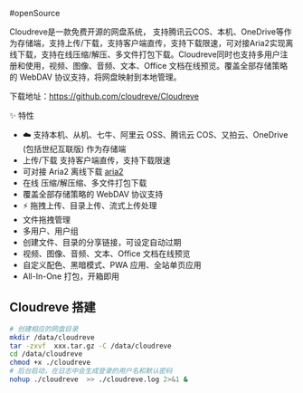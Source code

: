 #openSource

Cloudreve是一款免费开源的网盘系统， 支持腾讯云COS、本机、OneDrive等作为存储端，支持上传/下载，支持客户端直传，支持下载限速，可对接Aria2实现离线下载，支持在线压缩/解压、多文件打包下载。Cloudreve同时也支持多用户注册和使用，视频、图像、音频、文本、Office 文档在线预览。覆盖全部存储策略的 WebDAV 协议支持，将网盘映射到本地管理。

下载地址：https://github.com/cloudreve/Cloudreve

✨ 特性

- ☁️ 支持本机、从机、七牛、阿里云 OSS、腾讯云 COS、又拍云、OneDrive (包括世纪互联版) 作为存储端
- 上传/下载 支持客户端直传，支持下载限速
- 可对接 Aria2 离线下载 [aria2](aria2.md)
- 在线 压缩/解压缩、多文件打包下载
- 覆盖全部存储策略的 WebDAV 协议支持
- ⚡ 拖拽上传、目录上传、流式上传处理
- 文件拖拽管理
- 多用户、用户组
- 创建文件、目录的分享链接，可设定自动过期
- 视频、图像、音频、文本、Office 文档在线预览
- 自定义配色、黑暗模式、PWA 应用、全站单页应用
- All-In-One 打包，开箱即用



## Cloudreve 搭建

```bash
# 创建相应的网盘目录
mkdir /data/cloudreve
tar -zxvf  xxx.tar.gz -C /data/cloudreve
cd /data/cloudreve
chmod +x ./cloudreve
# 后台启动，在日志中会生成登录的用户名和默认密码
nohup ./cloudreve  >> ./cloudreve.log 2>&1 &
```

